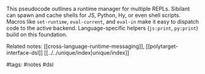 This pseudocode outlines a runtime manager for multiple REPLs. Sibilant can spawn and cache shells for JS, Python, Hy, or even shell scripts. Macros like `set-runtime`, `eval-current`, and `eval-in` make it easy to dispatch code to the active backend. Language-specific helpers (`js:print`, `py:print`) build on this foundation.

Related notes: [[cross-language-runtime-messaging]], [[polytarget-interface-dsl]] [[../../unique/index|unique/index]]

#tags: #notes #dsl
